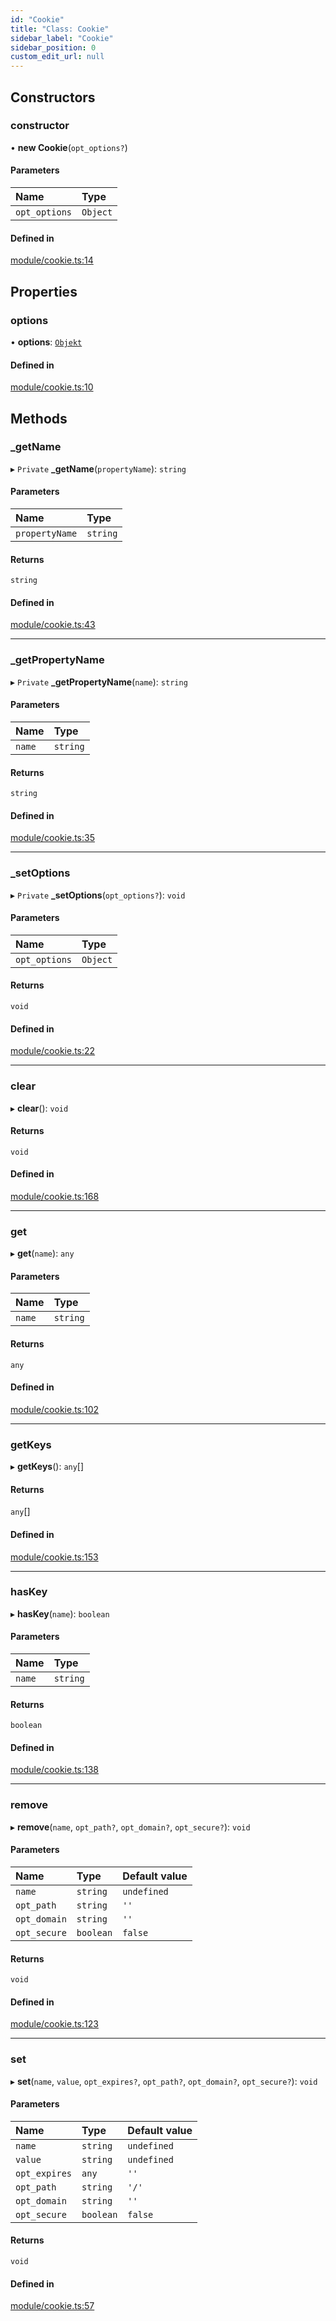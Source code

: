 ```yaml
---
id: "Cookie"
title: "Class: Cookie"
sidebar_label: "Cookie"
sidebar_position: 0
custom_edit_url: null
---
```


## Constructors

### constructor

• **new Cookie**(`opt_options?`)

#### Parameters

| Name | Type |
| :------ | :------ |
| `opt_options` | `Object` |

#### Defined in

[module/cookie.ts:14](https://github.com/siposdani87/sui-js/blob/0baad71/src/module/cookie.ts#L14)

## Properties

### options

• **options**: [`Objekt`](Objekt.md)

#### Defined in

[module/cookie.ts:10](https://github.com/siposdani87/sui-js/blob/0baad71/src/module/cookie.ts#L10)

## Methods

### \_getName

▸ `Private` **_getName**(`propertyName`): `string`

#### Parameters

| Name | Type |
| :------ | :------ |
| `propertyName` | `string` |

#### Returns

`string`

#### Defined in

[module/cookie.ts:43](https://github.com/siposdani87/sui-js/blob/0baad71/src/module/cookie.ts#L43)

___

### \_getPropertyName

▸ `Private` **_getPropertyName**(`name`): `string`

#### Parameters

| Name | Type |
| :------ | :------ |
| `name` | `string` |

#### Returns

`string`

#### Defined in

[module/cookie.ts:35](https://github.com/siposdani87/sui-js/blob/0baad71/src/module/cookie.ts#L35)

___

### \_setOptions

▸ `Private` **_setOptions**(`opt_options?`): `void`

#### Parameters

| Name | Type |
| :------ | :------ |
| `opt_options` | `Object` |

#### Returns

`void`

#### Defined in

[module/cookie.ts:22](https://github.com/siposdani87/sui-js/blob/0baad71/src/module/cookie.ts#L22)

___

### clear

▸ **clear**(): `void`

#### Returns

`void`

#### Defined in

[module/cookie.ts:168](https://github.com/siposdani87/sui-js/blob/0baad71/src/module/cookie.ts#L168)

___

### get

▸ **get**(`name`): `any`

#### Parameters

| Name | Type |
| :------ | :------ |
| `name` | `string` |

#### Returns

`any`

#### Defined in

[module/cookie.ts:102](https://github.com/siposdani87/sui-js/blob/0baad71/src/module/cookie.ts#L102)

___

### getKeys

▸ **getKeys**(): `any`[]

#### Returns

`any`[]

#### Defined in

[module/cookie.ts:153](https://github.com/siposdani87/sui-js/blob/0baad71/src/module/cookie.ts#L153)

___

### hasKey

▸ **hasKey**(`name`): `boolean`

#### Parameters

| Name | Type |
| :------ | :------ |
| `name` | `string` |

#### Returns

`boolean`

#### Defined in

[module/cookie.ts:138](https://github.com/siposdani87/sui-js/blob/0baad71/src/module/cookie.ts#L138)

___

### remove

▸ **remove**(`name`, `opt_path?`, `opt_domain?`, `opt_secure?`): `void`

#### Parameters

| Name | Type | Default value |
| :------ | :------ | :------ |
| `name` | `string` | `undefined` |
| `opt_path` | `string` | `''` |
| `opt_domain` | `string` | `''` |
| `opt_secure` | `boolean` | `false` |

#### Returns

`void`

#### Defined in

[module/cookie.ts:123](https://github.com/siposdani87/sui-js/blob/0baad71/src/module/cookie.ts#L123)

___

### set

▸ **set**(`name`, `value`, `opt_expires?`, `opt_path?`, `opt_domain?`, `opt_secure?`): `void`

#### Parameters

| Name | Type | Default value |
| :------ | :------ | :------ |
| `name` | `string` | `undefined` |
| `value` | `string` | `undefined` |
| `opt_expires` | `any` | `''` |
| `opt_path` | `string` | `'/'` |
| `opt_domain` | `string` | `''` |
| `opt_secure` | `boolean` | `false` |

#### Returns

`void`

#### Defined in

[module/cookie.ts:57](https://github.com/siposdani87/sui-js/blob/0baad71/src/module/cookie.ts#L57)
